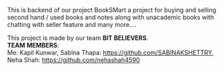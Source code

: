 This is backend of our project BookSMart a project for buying and selling second hand / used books and notes along with unacademic books with chatting with seller feature and many more....

This project is made by our team <b>BIT BELIEVERS</b>. </br>
<b>TEAM MEMBERS</b>:  </br>    Me: Kapil Kunwar, Sabina Thapa: https://github.com/SABINAKSHETTRY, Neha Shah: https://github.com/nehashah4590
